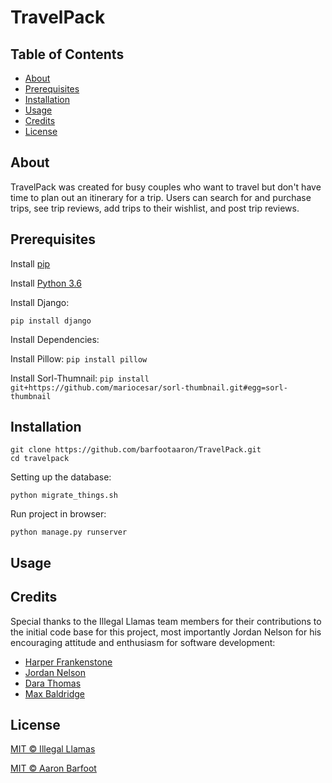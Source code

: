# TravelPack

## Table of Contents

- [About](#about)
- [Prerequisites](#prerequisites)
- [Installation](#installation)
- [Usage](#usage)   
- [Credits](#credits)
- [License](#license)

## About
TravelPack was created for busy couples who want to travel but don't have time to plan out an itinerary for a trip. Users can search for and purchase trips, see trip reviews, add trips to their wishlist, and post trip reviews. 


## Prerequisites
Install [pip](https://packaging.python.org/installing/)

Install [Python 3.6](https://www.python.org/downloads/)

Install Django:
```
pip install django
```

Install Dependencies:

Install Pillow: ```pip install pillow```

Install Sorl-Thumnail: ```pip install git+https://github.com/mariocesar/sorl-thumbnail.git#egg=sorl-thumbnail```

## Installation
```
git clone https://github.com/barfootaaron/TravelPack.git
cd travelpack
```
Setting up the database:

```
python migrate_things.sh
```
Run project in browser:

```
python manage.py runserver
```



## Usage


## Credits

Special thanks to the Illegal Llamas team members for their contributions to the initial code base for this project, most importantly Jordan Nelson for his encouraging attitude and enthusiasm for software development:
  * [Harper Frankenstone](https://github.com/hfrankst)
  * [Jordan Nelson](https://github.com/jnelsontn)
  * [Dara Thomas](https://github.com/sarawithad)
  * [Max Baldridge](https://github.com/MaxwellCoriell)

## License
[MIT © Illegal Llamas](./LICENSE)

[MIT © Aaron Barfoot](./LICENSE)

